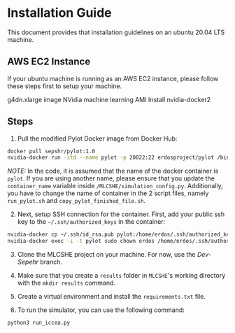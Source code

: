 # Installation Guide
This document provides that installation guidelines on an ubuntu 20.04 LTS machine.

## AWS EC2 Instance
If your ubuntu machine is running as an AWS EC2 instance, please follow these steps first to setup your machine.

g4dn.xlarge image
NVidia machine learning AMI
Install nvidia-docker2

## Steps
1. Pull the modified Pylot Docker image from Docker Hub:
```bash
docker pull sepshr/pylot:1.0
nvidia-docker run -itd --name pylot -p 20022:22 erdosproject/pylot /bin/bash
```

*NOTE:* In the code, it is assumed that the name of the docker container is `pylot`. If you are using another name, please ensure that you update the `container_name` variable inside `/MLCSHE/simulation_config.py`. Additionally, you have to change the name of container in the 2 script files, namely `run_pylot.sh` and `copy_pylot_finished_file.sh`.

2. Next, setup SSH connection for the container. First, add your public ssh key to the `~/.ssh/authorized_keys` in the container:
```bash
nvidia-docker cp ~/.ssh/id_rsa.pub pylot:/home/erdos/.ssh/authorized_keys
nvidia-docker exec -i -t pylot sudo chown erdos /home/erdos/.ssh/authorized_keys
```

3. Clone the MLCSHE project on your machine. For now, use the *Dev-Sepehr* branch.

4. Make sure that you create a `results` folder in `MLCSHE`'s working directory with the `mkdir results` command.

5. Create a virtual environment and install the `requirements.txt` file.

6. To run the simulator, you can use the following command:
```bash
python3 run_iccea.py
```